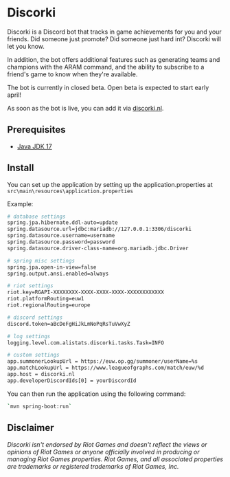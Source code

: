 # Discorki

Discorki is a Discord bot that tracks in game achievements for you and your friends. Did someone just promote? Did someone just hard int? Discorki will let you know.

In addition, the bot offers additional features such as generating teams and champions with the ARAM command, and the ability to subscribe to a friend's game to know when they're available.

The bot is currently in closed beta. Open beta is expected to start early april!

As soon as the bot is live, you can add it via [discorki.nl](discorki.nl).

## Prerequisites

+ [Java JDK 17](https://adoptium.net/temurin/releases/?version=17)

## Install

You can set up the application by setting up the application.properties at `src\main\resources\application.properties`

Example:

```Bash
# database settings
spring.jpa.hibernate.ddl-auto=update
spring.datasource.url=jdbc:mariadb://127.0.0.1:3306/discorki
spring.datasource.username=username
spring.datasource.password=password
spring.datasource.driver-class-name=org.mariadb.jdbc.Driver

# spring misc settings
spring.jpa.open-in-view=false
spring.output.ansi.enabled=always

# riot settings
riot.key=RGAPI-XXXXXXXX-XXXX-XXXX-XXXX-XXXXXXXXXXXX
riot.platformRouting=euw1
riot.regionalRouting=europe

# discord settings
discord.token=aBcDeFgHiJkLmNoPqRsTuVwXyZ

# log settings
logging.level.com.alistats.discorki.tasks.Task=INFO

# custom settings
app.summonerLookupUrl = https://euw.op.gg/summoner/userName=%s
app.matchLookupUrl = https://www.leagueofgraphs.com/match/euw/%d
app.host = discorki.nl
app.developerDiscordIds[0] = yourDiscordId
```

You can then run the application using the following command:

```Bash
`mvn spring-boot:run`
```

## Disclaimer

*Discorki isn't endorsed by Riot Games and doesn't reflect the views or opinions of Riot Games or anyone officially involved in producing or managing Riot Games properties. Riot Games, and all associated properties are trademarks or registered trademarks of Riot Games, Inc.*
